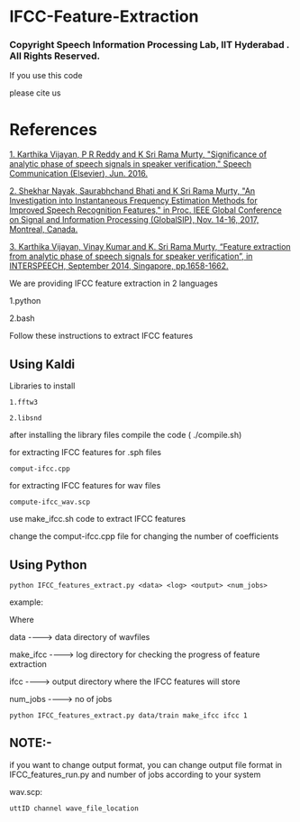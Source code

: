 # IFCC-Feature-Extraction

### Copyright Speech Information Processing Lab, IIT Hyderabad .  All Rights Reserved.

If you use this code 

please cite us

# References

<a href="https://www.researchgate.net/publication/297586806_Significance_of_analytic_phase_of_speech_signals_in_speaker_verification">1. Karthika Vijayan, P R Reddy and K Sri Rama Murty, "Significance of analytic phase of speech signals in speaker verification," Speech Communication (Elsevier), Jun. 2016.</a>
  
<a href="https://ieeexplore.ieee.org/document/8308665">2. Shekhar Nayak, Saurabhchand Bhati and K Sri Rama Murty, "An Investigation into Instantaneous Frequency Estimation Methods for Improved Speech Recognition Features," in Proc. IEEE Global Conference on Signal and Information Processing (GlobalSIP), Nov. 14-16, 2017, Montreal, Canada.</a>

<a href="https://www.semanticscholar.org/paper/Feature-extraction-from-analytic-phase-of-speech-Vijayan-Kumar/41f56c120d0657c1ba500b1d39ad0d856b152dbb">3. Karthika Vijayan, Vinay Kumar and K. Sri Rama Murty, “Feature extraction from analytic phase of speech signals for speaker verification”, in INTERSPEECH, September 2014, Singapore, pp.1658-1662.</a>

We are providing IFCC feature extraction in 2 languages

1.python

2.bash

Follow these instructions to extract IFCC features

## Using Kaldi

Libraries to install

	1.fftw3
	
	2.libsnd
	
after installing the library files compile the code ( ./compile.sh)

for extracting IFCC features for .sph files

	comput-ifcc.cpp
	
for extracting IFCC features for wav files

	compute-ifcc_wav.scp

use make_ifcc.sh code to extract IFCC features

change the comput-ifcc.cpp file for changing the number of coefficients

## Using Python

	python IFCC_features_extract.py <data> <log> <output> <num_jobs>
  
example:

Where

data       ----> data directory of wavfiles

make_ifcc  ----> log directory for checking the progress of feature extraction

ifcc       ----> output directory where the IFCC features will store

num_jobs   ----> no of jobs

	python IFCC_features_extract.py data/train make_ifcc ifcc 1

## NOTE:-

if you want to change output format, you can change output file format in IFCC_features_run.py
and number of jobs according to your system

wav.scp:

	uttID channel wave_file_location
